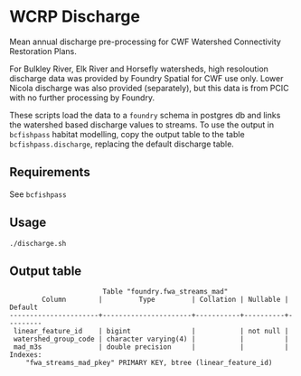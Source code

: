 # WCRP Discharge

Mean annual discharge pre-processing for CWF Watershed Connectivity Restoration Plans.

For Bulkley River, Elk River and Horsefly watersheds, high resoloution discharge data was provided by Foundry Spatial for CWF use only.
Lower Nicola discharge was also provided (separately), but this data is from PCIC with no further processing by Foundry.

These scripts load the data to a `foundry` schema in postgres db and links the watershed based discharge values to streams.
To use the output in `bcfishpass` habitat modelling, copy the output table to the table `bcfishpass.discharge`, replacing the default discharge table.

## Requirements

See `bcfishpass`

## Usage

    ./discharge.sh

## Output table

                           Table "foundry.fwa_streams_mad"
            Column        |         Type         | Collation | Nullable | Default
    ----------------------+----------------------+-----------+----------+---------
     linear_feature_id    | bigint               |           | not null |
     watershed_group_code | character varying(4) |           |          |
     mad_m3s              | double precision     |           |          |
    Indexes:
        "fwa_streams_mad_pkey" PRIMARY KEY, btree (linear_feature_id)

